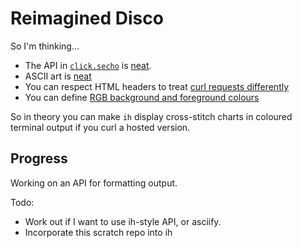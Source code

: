 # Reimagined Disco

So I'm thinking...

* The API in [`click.secho`](https://click.palletsprojects.com/en/7.x/utils/#ansi-colors) is [neat](https://github.com/GoogleCloudPlatform/django-demo-app-unicodex/blob/master/.util/cliformatting.py). 
* ASCII art is [neat](https://github.com/glasnt/glasnt)
* You can respect HTML headers to treat [curl requests differently](https://github.com/pretalx/pretalx/blob/master/src/pretalx/agenda/views/schedule.py#L176)
* You can define [RGB background and foreground colours](https://mudhalla.net/tintin/info/ansicolor/)

So in theory you can make `ih` display cross-stitch charts in coloured terminal output if you curl a hosted version. 

## Progress

Working on an API for formatting output. 

Todo: 

 * Work out if I want to use ih-style API, or asciify. 
 * Incorporate this scratch repo into ih
